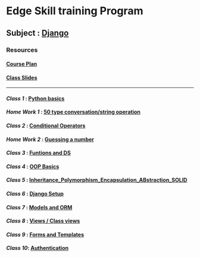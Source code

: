 # Edge Skill training Program
## Subject : [Django](https://www.djangoproject.com/)

### Resources
#### [**Course Plan**](https://github.com/MM-Mamunn/Edge-SkillTraining-Django/blob/main/Course%20plan.pdf)

#### [**Class Slides**](https://github.com/MM-Mamunn/Edge-SkillTraining-Django/tree/main/Class%20Slides)
---

#### ***Class 1*** : [Python basics](https://github.com/MM-Mamunn/Edge-SkillTraining-Django/tree/main/Class%20Task/C1_Pythone_Basics)
#### ***Home Work 1*** : [50 type conversation/string operation](https://github.com/MM-Mamunn/Edge-SkillTraining-Django/blob/main/Home%20Task/HomeTask1.py)

#### ***Class 2*** : [Conditional Operators](https://github.com/MM-Mamunn/Edge-SkillTraining-Django/tree/main/Class%20Task/C2_ConditionalOperator)
#### ***Home Work 2*** : [Guessing a number](https://github.com/MM-Mamunn/Edge-SkillTraining-Django/blob/main/Home%20Task/HomeTask2.py)

#### ***Class 3*** : [Funtions and DS](https://github.com/MM-Mamunn/Edge-SkillTraining-Django/tree/main/Class%20Task/C3_Functions)

#### ***Class 4*** : [OOP Basics](https://github.com/MM-Mamunn/Edge-SkillTraining-Django/tree/main/Class%20Task/C4_OOP)

#### ***Class 5*** : [Inheritance_Polymorphism_Encapsulation_ABstraction_SOLID](https://github.com/MM-Mamunn/Edge-SkillTraining-Django/tree/main/Class%20Task/C5_OOP_Properties%26Principle)
#### ***Class 6*** : [Django Setup](https://github.com/MM-Mamunn/Edge-SkillTraining-Django/tree/main/Class%20Task/C6_Django_setup_Linux)
#### ***Class 7*** : [Models and ORM](https://github.com/MM-Mamunn/Edge-SkillTraining-Django/tree/main/Class%20Task/C7_Models%26ORM)
#### ***Class 8*** : [Views / Class views](https://github.com/MM-Mamunn/Edge-SkillTraining-Django/tree/main/Class%20Task/C8_FVBS_CVBS)
#### ***Class 9*** : [Forms and Templates](https://github.com/MM-Mamunn/Edge-SkillTraining-Django/tree/main/Class%20Task/C9_Templates%26Forms)
#### ***Class 10***: [Authentication](https://github.com/MM-Mamunn/Edge-SkillTraining-Django/tree/main/Class%20Task/C10_Authentication)
